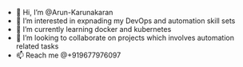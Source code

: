 - 👋 Hi, I’m @Arun-Karunakaran
- 👀 I’m interested in expnading my DevOps and automation skill sets
- 🌱 I’m currently learning docker and kubernetes
- 💞️ I’m looking to collaborate on projects which involves automation related tasks
- 📫 Reach me @+919677976097

<!---
Arun-Karunakaran/Arun-Karunakaran is a ✨ special ✨ repository because its `README.md` (this file) appears on your GitHub profile.
You can click the Preview link to take a look at your changes.
--->
